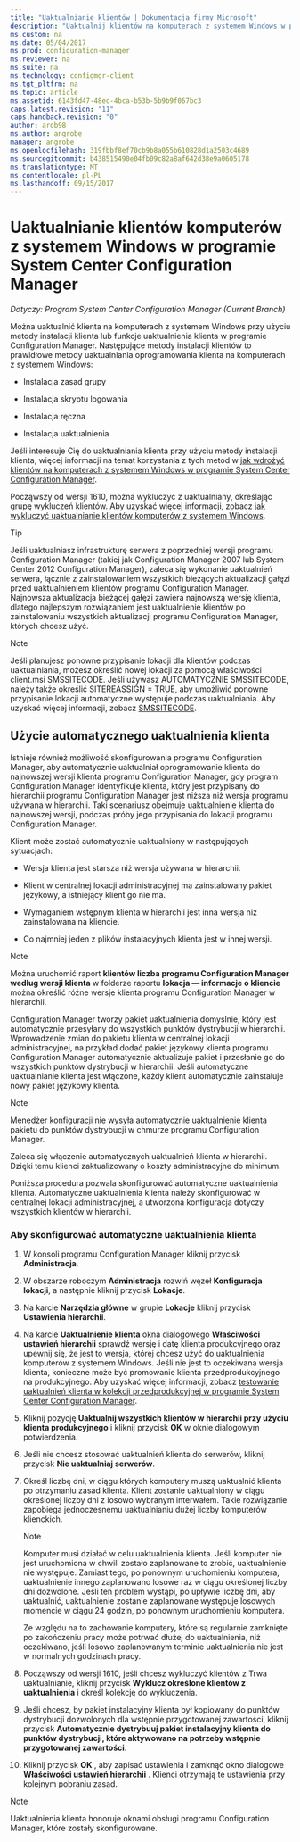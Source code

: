 ```yaml
---
title: "Uaktualnianie klientów | Dokumentacja firmy Microsoft"
description: "Uaktualnij klientów na komputerach z systemem Windows w programie System Center Configuration Manager."
ms.custom: na
ms.date: 05/04/2017
ms.prod: configuration-manager
ms.reviewer: na
ms.suite: na
ms.technology: configmgr-client
ms.tgt_pltfrm: na
ms.topic: article
ms.assetid: 6143fd47-48ec-4bca-b53b-5b9b9f067bc3
caps.latest.revision: "11"
caps.handback.revision: "0"
author: arob98
ms.author: angrobe
manager: angrobe
ms.openlocfilehash: 319fbbf8ef70cb9b8a055b610828d1a2503c4689
ms.sourcegitcommit: b438515490e04fb09c82a8af642d38e9a0605178
ms.translationtype: MT
ms.contentlocale: pl-PL
ms.lasthandoff: 09/15/2017
---
```

# <a name="how-to-upgrade-clients-for-windows-computers-in-system-center-configuration-manager"></a>Uaktualnianie klientów komputerów z systemem Windows w programie System Center Configuration Manager

*Dotyczy: Program System Center Configuration Manager (Current Branch)*

Można uaktualnić klienta na komputerach z systemem Windows przy użyciu metody instalacji klienta lub funkcje uaktualnienia klienta w programie Configuration Manager. Następujące metody instalacji klientów to prawidłowe metody uaktualniania oprogramowania klienta na komputerach z systemem Windows:  

-   Instalacja zasad grupy  

-   Instalacja skryptu logowania  

-   Instalacja ręczna  

-   Instalacja uaktualnienia  

 Jeśli interesuje Cię do uaktualniania klienta przy użyciu metody instalacji klienta, więcej informacji na temat korzystania z tych metod w [jak wdrożyć klientów na komputerach z systemem Windows w programie System Center Configuration Manager](../../../../core/clients/deploy/deploy-clients-to-windows-computers.md).

 Począwszy od wersji 1610, można wykluczyć z uaktualniany, określając grupę wykluczeń klientów. Aby uzyskać więcej informacji, zobacz [jak wykluczyć uaktualnianie klientów komputerów z systemem Windows](exclude-clients-windows.md).  


> [!TIP]  
>  Jeśli uaktualniasz infrastrukturę serwera z poprzedniej wersji programu Configuration Manager \(takiej jak Configuration Manager 2007 lub System Center 2012 Configuration Manager\), zaleca się wykonanie uaktualnień serwera, łącznie z zainstalowaniem wszystkich bieżących aktualizacji gałęzi przed uaktualnieniem klientów programu Configuration Manager.   Najnowsza aktualizacja bieżącej gałęzi zawiera najnowszą wersję klienta, dlatego najlepszym rozwiązaniem jest uaktualnienie klientów po zainstalowaniu wszystkich aktualizacji programu Configuration Manager, których chcesz użyć.

> [!NOTE]
> Jeśli planujesz ponowne przypisanie lokacji dla klientów podczas uaktualniania, możesz określić nowej lokacji za pomocą właściwości client.msi SMSSITECODE. Jeśli używasz AUTOMATYCZNIE SMSSITECODE, należy także określić SITEREASSIGN = TRUE, aby umożliwić ponowne przypisanie lokacji automatyczne występuje podczas uaktualniania. Aby uzyskać więcej informacji, zobacz [SMSSITECODE](../../deploy/about-client-installation-properties.md#smssitecode).

## <a name="use-automatic-client-upgrade"></a>Użycie automatycznego uaktualnienia klienta  
 Istnieje również możliwość skonfigurowania programu Configuration Manager, aby automatycznie uaktualniał oprogramowanie klienta do najnowszej wersji klienta programu Configuration Manager, gdy program Configuration Manager identyfikuje klienta, który jest przypisany do hierarchii programu Configuration Manager jest niższa niż wersja programu używana w hierarchii. Taki scenariusz obejmuje uaktualnienie klienta do najnowszej wersji, podczas próby jego przypisania do lokacji programu Configuration Manager.  

 Klient może zostać automatycznie uaktualniony w następujących sytuacjach:  

-   Wersja klienta jest starsza niż wersja używana w hierarchii.  

-   Klient w centralnej lokacji administracyjnej ma zainstalowany pakiet językowy, a istniejący klient go nie ma.  

-   Wymaganiem wstępnym klienta w hierarchii jest inna wersja niż zainstalowana na kliencie.  

-   Co najmniej jeden z plików instalacyjnych klienta jest w innej wersji.  

> [!NOTE]  
>  Można uruchomić raport **klientów liczba programu Configuration Manager według wersji klienta** w folderze raportu **lokacja — informacje o kliencie** można określić różne wersje klienta programu Configuration Manager w hierarchii.  

 Configuration Manager tworzy pakiet uaktualnienia domyślnie, który jest automatycznie przesyłany do wszystkich punktów dystrybucji w hierarchii. Wprowadzenie zmian do pakietu klienta w centralnej lokacji administracyjnej, na przykład dodać pakiet językowy klienta programu Configuration Manager automatycznie aktualizuje pakiet i przesłanie go do wszystkich punktów dystrybucji w hierarchii. Jeśli automatyczne uaktualnianie klienta jest włączone, każdy klient automatycznie zainstaluje nowy pakiet językowy klienta.  

> [!NOTE]  
>  Menedżer konfiguracji nie wysyła automatycznie uaktualnienie klienta pakietu do punktów dystrybucji w chmurze programu Configuration Manager.  

 Zaleca się włączenie automatycznych uaktualnień klienta w hierarchii. Dzięki temu klienci zaktualizowany o koszty administracyjne do minimum.  

 Poniższa procedura pozwala skonfigurować automatyczne uaktualnienia klienta. Automatyczne uaktualnienia klienta należy skonfigurować w centralnej lokacji administracyjnej, a utworzona konfiguracja dotyczy wszystkich klientów w hierarchii.  

### <a name="to-configure-automatic-client-upgrades"></a>Aby skonfigurować automatyczne uaktualnienia klienta  

1.  W konsoli programu Configuration Manager kliknij przycisk **Administracja**.  

2.  W obszarze roboczym **Administracja** rozwiń węzeł **Konfiguracja lokacji**, a następnie kliknij przycisk **Lokacje**.  

3.  Na karcie **Narzędzia główne** w grupie **Lokacje** kliknij przycisk **Ustawienia hierarchii**.  

4.  Na karcie **Uaktualnienie klienta** okna dialogowego **Właściwości ustawień hierarchii** sprawdź wersję i datę klienta produkcyjnego oraz upewnij się, że jest to wersja, której chcesz użyć do uaktualnienia komputerów z systemem Windows.  Jeśli nie jest to oczekiwana wersja klienta, konieczne może być promowanie klienta przedprodukcyjnego na produkcyjnego. Aby uzyskać więcej informacji, zobacz [testowanie uaktualnień klienta w kolekcji przedprodukcyjnej w programie System Center Configuration Manager](../../../../core/clients/manage/upgrade/test-client-upgrades.md).  

5.  Kliknij pozycję **Uaktualnij wszystkich klientów w hierarchii przy użyciu klienta produkcyjnego** i kliknij przycisk **OK** w oknie dialogowym potwierdzenia.  

6.  Jeśli nie chcesz stosować uaktualnień klienta do serwerów, kliknij przycisk **Nie uaktualniaj serwerów**.  

7.  Określ liczbę dni, w ciągu których komputery muszą uaktualnić klienta po otrzymaniu zasad klienta. Klient zostanie uaktualniony w ciągu określonej liczby dni z losowo wybranym interwałem. Takie rozwiązanie zapobiega jednoczesnemu uaktualnianiu dużej liczby komputerów klienckich.

    > [!NOTE]
    > Komputer musi działać w celu uaktualnienia klienta. Jeśli komputer nie jest uruchomiona w chwili zostało zaplanowane to zrobić, uaktualnienie nie występuje. Zamiast tego, po ponownym uruchomieniu komputera, uaktualnienie innego zaplanowano losowe raz w ciągu określonej liczby dni dozwolone. Jeśli ten problem wystąpi, po upływie liczbę dni, aby uaktualnić, uaktualnienie zostanie zaplanowane występuje losowych momencie w ciągu 24 godzin, po ponownym uruchomieniu komputera.
    >     
    > Ze względu na to zachowanie komputery, które są regularnie zamknięte po zakończeniu pracy może potrwać dłużej do uaktualnienia, niż oczekiwano, jeśli losowo zaplanowanym terminie uaktualnienia nie jest w normalnych godzinach pracy.

7. Począwszy od wersji 1610, jeśli chcesz wykluczyć klientów z Trwa uaktualnianie, kliknij przycisk **Wyklucz określone klientów z uaktualnienia** i określ kolekcję do wykluczenia.

8.  Jeśli chcesz, by pakiet instalacyjny klienta był kopiowany do punktów dystrybucji dozwolonych dla wstępnie przygotowanej zawartości, kliknij przycisk **Automatycznie dystrybuuj pakiet instalacyjny klienta do punktów dystrybucji, które aktywowano na potrzeby wstępnie przygotowanej zawartości**.  

9. Kliknij przycisk **OK** , aby zapisać ustawienia i zamknąć okno dialogowe **Właściwości ustawień hierarchii** . Klienci otrzymają te ustawienia przy kolejnym pobraniu zasad.

>[!NOTE]
>Uaktualnienia klienta honoruje oknami obsługi programu Configuration Manager, które zostały skonfigurowane.
